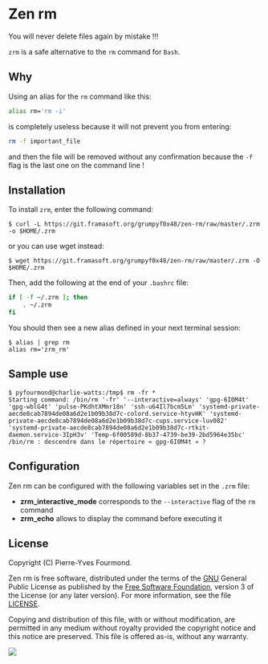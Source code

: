 # Zen rm

You will never delete files again by mistake !!!

`zrm` is a safe alternative to the `rm` command for `Bash`.

## Why

Using an alias for the `rm` command like this:

```sh
alias rm='rm -i'
```

is completely useless because it will not prevent you from entering:

```sh
rm -f important_file
```

and then the file will be removed without any confirmation because the `-f` flag is the last one on the command line !

## Installation

To install `zrm`, enter the following command:

    $ curl -L https://git.framasoft.org/grumpyf0x48/zen-rm/raw/master/.zrm -o $HOME/.zrm

or you can use wget instead:

    $ wget https://git.framasoft.org/grumpyf0x48/zen-rm/raw/master/.zrm -O $HOME/.zrm

Then, add the following at the end of your `.bashrc` file:

```sh
if [ -f ~/.zrm ]; then
    . ~/.zrm
fi
```

You should then see a new alias defined in your next terminal session:

    $ alias | grep rm
    alias rm='zrm_rm'

## Sample use

    $ pyfourmond@charlie-watts:/tmp$ rm -fr *
    Starting command: /bin/rm '-fr' '--interactive=always' 'gpg-6I0M4t' 'gpg-wblG4t' 'pulse-PKdhtXMmr18n' 'ssh-u64Il7bcm5Lm' 'systemd-private-aecde8cab7894de08a6d2e1b09b38d7c-colord.service-htyvHK' 'systemd-private-aecde8cab7894de08a6d2e1b09b38d7c-cups.service-luv082' 'systemd-private-aecde8cab7894de08a6d2e1b09b38d7c-rtkit-daemon.service-3IpH3v' 'Temp-6f00589d-8b37-4739-be39-2bd5964e35bc'
    /bin/rm : descendre dans le répertoire « gpg-6I0M4t » ?

## Configuration

Zen rm can be configured with the following variables set in the `.zrm` file:

- **zrm_interactive_mode** corresponds to the `--interactive` flag of the `rm` command
- **zrm_echo** allows to display the command before executing it

## License

Copyright (C) Pierre-Yves Fourmond.

Zen rm is free software, distributed under the terms of the [GNU](https://www.gnu.org) General Public License as published by the [Free Software Foundation](https://www.fsf.org), version 3 of the License (or any later version). For more information, see the file [LICENSE](LICENSE.md).

Copying and distribution of this file, with or without modification, are permitted in any medium without royalty provided the copyright notice and this notice are preserved. This file is offered as-is, without any warranty.

<a href="https://www.gnu.org/licenses/gpl-3.0.en.html" title="General Public License" target="_blank"><img src="https://www.gnu.org/graphics/gplv3-with-text-84x42.png" /></a>
